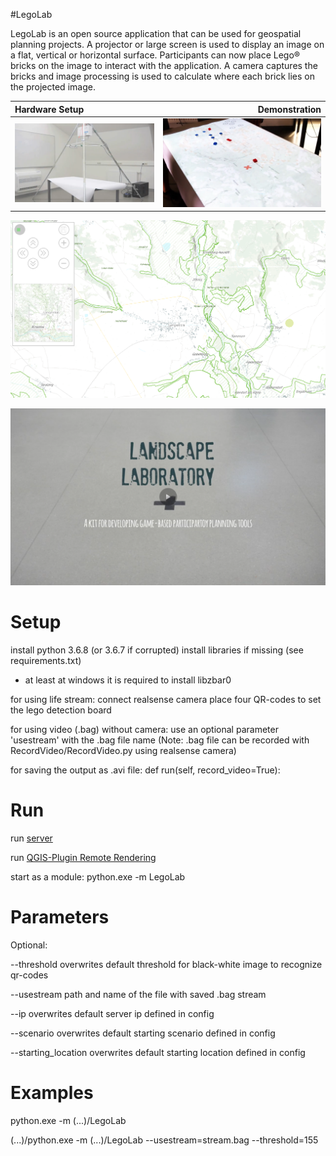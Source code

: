 #LegoLab

LegoLab is an open source application that can be used for geospatial planning projects.
A projector or large screen is used to display an image on a flat, vertical or horizontal surface.
Participants can now place Lego&reg; bricks on the image to interact with the application.
A camera captures the bricks and image processing is used to calculate where each brick lies on the projected image.

Hardware Setup | Demonstration
:--|--:
![Hardware setup](resources/doc/example1.png) | ![Demonstration](resources/doc/example4.jpg)

![Screenshot](resources/doc/example.png)

![![Click to open YouTube Video](https://www.youtube.com/watch?v=lQ_4fjpyTcA)](resources/doc/yt_link.png)

# Setup

install python 3.6.8 (or 3.6.7 if corrupted)
install libraries if missing (see requirements.txt)
* at least at windows it is required to install libzbar0

for using life stream: 
	connect realsense camera 
	place four QR-codes to set the lego detection board

for using video (.bag) without camera:
	use an optional parameter 'usestream' with the .bag file name
(Note: .bag file can be recorded with RecordVideo/RecordVideo.py using realsense camera)

for saving the output as .avi file:
	def run(self, record_video=True):

# Run

run [server](https://github.com/boku-ilen/landscapelab-server)

run [QGIS-Plugin Remote Rendering](https://github.com/boku-ilen/landscapelab-qgis)

start as a module: python.exe -m LegoLab

# Parameters
Optional:

--threshold 
  overwrites default threshold for black-white image to recognize qr-codes
  
--usestream
  path and name of the file with saved .bag stream
  
--ip
  overwrites default server ip defined in config
  
--scenario
  overwrites default starting scenario defined in config
  
--starting_location
  overwrites default starting location defined in config

# Examples
python.exe -m (...)/LegoLab

(...)/python.exe -m (...)/LegoLab --usestream=stream.bag --threshold=155
